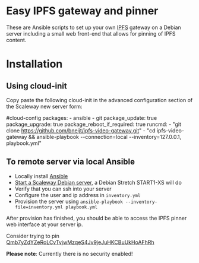 Easy IPFS gateway and pinner
=================

These are Ansible scripts to set up your own [IPFS](https://ipfs.io/) gateway on a Debian server including a small web front-end that allows for pinning of IPFS content.

Installation
============

Using cloud-init
---------------

Copy paste the following cloud-init in the advanced configuration section of the Scaleway new server form:

  #cloud-config
  packages:
    - ansible
    - git
  package_update: true
  package_upgrade: true
  package_reboot_if_required: true
  runcmd:
    - "git clone https://github.com/bneijt/ipfs-video-gateway.git"
    - "cd ipfs-video-gateway && ansible-playbook --connection=local --inventory=127.0.0.1, playbook.yml"




To remote server via local Ansible
--------------------------
- Locally install [Ansible](https://docs.ansible.com/ansible/latest/installation_guide/intro_installation.html)
- [Start a Scaleway Debian server](https://www.scaleway.com/docs/create-and-connect-to-your-server/), a Debian Stretch START1-XS will do
- Verify that you can ssh into your server
- Configure the user and ip address in `inventory.yml`
- Provision the server using `ansible-playbook --inventory-file=inventory.yml playbook.yml`

After provision has finished, you should be able to access the IPFS pinner web interface at your server ip.

Consider trying to pin [Qmb7yZdYZeRoLCvTvjwMzqeS4Jv9jeJuHKCBuUkHoAFhRh](https://ipfstube.erindachtler.me/v/Qmb7yZdYZeRoLCvTvjwMzqeS4Jv9jeJuHKCBuUkHoAFhRh)

**Please note**: Currently there is no security enabled!
